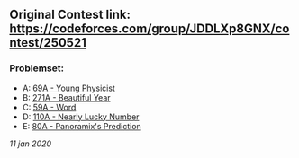 ## Original Contest link: https://codeforces.com/group/JDDLXp8GNX/contest/250521
### Problemset:
* A: [69A - Young Physicist](https://codeforces.com/problemset/problem/69/A)
* B: [271A - Beautiful Year](https://codeforces.com/problemset/problem/271/A)
* C: [59A - Word](https://codeforces.com/problemset/problem/59/A)
* D: [110A - Nearly Lucky Number](https://codeforces.com/problemset/problem/110/A)
* E: [80A - Panoramix's Prediction](https://codeforces.com/problemset/problem/80/A)

*11 jan 2020*
